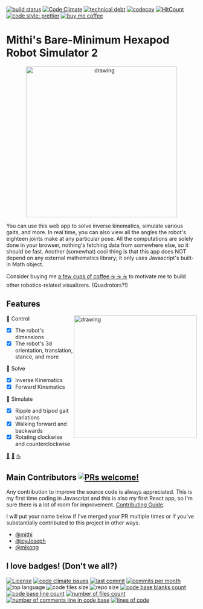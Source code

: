 
[![build status](https://github.com/mithi/hexapod/workflows/build/badge.svg)](https://hexapod.netlify.app)
[![Code Climate](https://codeclimate.com/github/mithi/hexapod/badges/gpa.svg)](https://codeclimate.com/github/mithi/hexapod)
[![technical debt](https://img.shields.io/codeclimate/tech-debt/mithi/hexapod)](https://codeclimate.com/github/mithi/hexapod/trends/technical_debt)
[![codecov](https://codecov.io/gh/mithi/hexapod/branch/master/graph/badge.svg)](https://codecov.io/gh/mithi/hexapod)
[![HitCount](http://hits.dwyl.com/mithi/hexapod.svg)](http://hits.dwyl.com/mithi/hexapod)
[![code style: prettier](https://img.shields.io/badge/code_style-prettier-ff69b4.svg?style=flat)](https://github.com/prettier/prettier)
[![buy me coffee](https://img.shields.io/badge/Buy%20me%20-coffee!-orange.svg?logo=buy-me-a-coffee&color=795548)](https://ko-fi.com/minimithi)

# Mithi's Bare-Minimum Hexapod Robot Simulator 2

<p align="center">
    <img src="https://mithi.github.io/robotics-blog/show-off.gif" alt="drawing" width="400" />
</p>

You can use this web app to solve inverse kinematics, simulate various gaits, and more. In real time, you can also view all the angles the robot's eighteen joints make at any particular pose. All the computations are solely done in your browser, nothing's fetching data from somewhere else, so it should be fast. Another (somewhat) cool thing is that this app does NOT depend on any external mathematics library; it only uses Javascript's built-in Math object.

Consider buying me [a few cups of coffee ☕ ☕ ☕](https://ko-fi.com/minimithi) to motivate me to build other robotics-related visualizers. (Quadrotors?!)

## Features

<img src="https://mithi.github.io/robotics-blog/show-off-v2-1.gif" alt="drawing" width="325" align="right" />

🎉 Control

- [x] The robot's dimensions
- [x] The robot's 3d orientation, translation, stance, and more

🎉 Solve

- [x] Inverse Kinematics
- [x] Forward Kinematics

🎉 Simulate

- [x] Ripple and tripod gait variations
- [x] Walking forward and backwards
- [x] Rotating clockwise and counterclockwise

[🤖](https://hexapod.netlify.app/) [🐳](https://mithi.github.io/deep-blueberry/) [☕](https://ko-fi.com/minimithi)

## Main Contributors [![PRs welcome!](https://img.shields.io/badge/PRs-welcome-orange.svg?style=flat)](./CONTRIBUTING.md)

Any contribution to improve the source code is always appreciated. This is my first time coding in Javascript and this is also my first React app, so I'm sure there is a lot of room for improvement. [Contributing Guide](./CONTRIBUTING.md).

I will put your name below if I've merged your PR multiple times or if you've substantially contributed to this project in other ways.

- [@mithi](https://github.com/mithi)
- [@icyJoseph](https://github.com/icyJoseph)
- [@mikong](https://github.com/mikong)

## I love badges! (Don't we all?)

[![License](https://img.shields.io/badge/License-Apache%202.0-orange.svg?style=flat)](https://opensource.org/licenses/Apache-2.0)
[![code climate issues](https://img.shields.io/codeclimate/issues/mithi/hexapod?label=code%20climate%20issues)](https://codeclimate.com/github/mithi/hexapod/issues)
[![last commit](https://img.shields.io/github/last-commit/mithi/hexapod)](https://github.com/mithi/hexapod/commits/master)
[![commits per month](https://img.shields.io/github/commit-activity/m/mithi/hexapod?color=yellow&style=flat)](https://github.com/mithi/hexapod/graphs/commit-activity)
![top language](https://img.shields.io/github/languages/top/mithi/hexapod)
![code files size](https://img.shields.io/github/languages/code-size/mithi/hexapod?color=yellow)
![repo size](https://img.shields.io/github/repo-size/mithi/hexapod?color=violet)
[![code base blanks count](https://tokei.rs/b1/github/mithi/hexapod?category=blanks)](https://github.com/mithi/hexapod)
[![code base line count](https://tokei.rs/b1/github/mithi/hexapod?category=lines)](https://github.com/mithi/hexapod)
[![number of files count](https://tokei.rs/b1/github/mithi/hexapod?category=files)](https://github.com/mithi/hexapod)
[![number of comments line in code base](https://tokei.rs/b1/github/mithi/hexapod?category=comments)](https://github.com/mithi/hexapod)
[![lines of code](https://tokei.rs/b1/github/mithi/hexapod?category=code)](https://github.com/mithi/hexapod)
